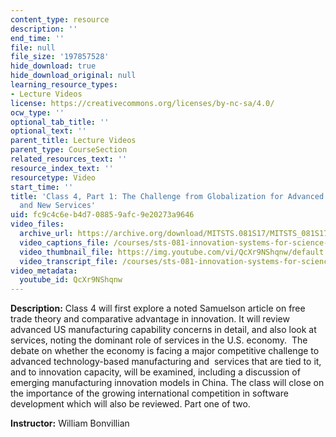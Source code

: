 ```yaml
---
content_type: resource
description: ''
end_time: ''
file: null
file_size: '197857528'
hide_download: true
hide_download_original: null
learning_resource_types:
- Lecture Videos
license: https://creativecommons.org/licenses/by-nc-sa/4.0/
ocw_type: ''
optional_tab_title: ''
optional_text: ''
parent_title: Lecture Videos
parent_type: CourseSection
related_resources_text: ''
resource_index_text: ''
resourcetype: Video
start_time: ''
title: 'Class 4, Part 1: The Challenge from Globalization for Advanced Manufacturing
  and New Services'
uid: fc9c4c6e-b4d7-0885-9afc-9e20273a9646
video_files:
  archive_url: https://archive.org/download/MITSTS.081S17/MITSTS_081S17_Class04_1_300k.mp4
  video_captions_file: /courses/sts-081-innovation-systems-for-science-technology-energy-manufacturing-and-health-spring-2017/2c1d1d4f689b5a1db268e0847be80bd8_QcXr9NShqnw.vtt
  video_thumbnail_file: https://img.youtube.com/vi/QcXr9NShqnw/default.jpg
  video_transcript_file: /courses/sts-081-innovation-systems-for-science-technology-energy-manufacturing-and-health-spring-2017/43ad6802c2ff7811f7001c8ceb98885f_QcXr9NShqnw.pdf
video_metadata:
  youtube_id: QcXr9NShqnw
---
```


**Description:** Class 4 will first explore a noted Samuelson article on free trade theory and comparative advantage in innovation. It will review advanced US manufacturing capability concerns in detail, and also look at services, noting the dominant role of services in the U.S. economy.  The debate on whether the economy is facing a major competitive challenge to advanced technology-based manufacturing and  services that are tied to it, and to innovation capacity, will be examined, including a discussion of emerging manufacturing innovation models in China. The class will close on the importance of the growing international competition in software development which will also be reviewed. Part one of two.

**Instructor:** William Bonvillian


